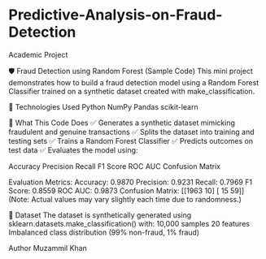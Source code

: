 # Predictive-Analysis-on-Fraud-Detection
Academic Project

🛡️ Fraud Detection using Random Forest (Sample Code)
This mini project demonstrates how to build a fraud detection model using a Random Forest Classifier trained on a synthetic dataset created with make_classification.

🧠 Technologies Used
Python
NumPy
Pandas
scikit-learn

📌 What This Code Does
✅ Generates a synthetic dataset mimicking fraudulent and genuine transactions
✅ Splits the dataset into training and testing sets
✅ Trains a Random Forest Classifier
✅ Predicts outcomes on test data
✅ Evaluates the model using:

Accuracy
Precision
Recall
F1 Score
ROC AUC
Confusion Matrix

Evaluation Metrics:
Accuracy: 0.9870
Precision: 0.9231
Recall: 0.7969
F1 Score: 0.8559
ROC AUC: 0.9873
Confusion Matrix:
[[1963   10]
 [  15   59]]
(Note: Actual values may vary slightly each time due to randomness.)

📁 Dataset
The dataset is synthetically generated using sklearn.datasets.make_classification() with:
10,000 samples
20 features
Imbalanced class distribution (99% non-fraud, 1% fraud)

Author
Muzammil Khan
